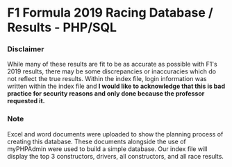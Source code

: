 # F1 Formula 2019 Racing Database / Results - PHP/SQL 

### Disclaimer
While many of these results are fit to be as accurate as possible with F1's 2019 results, there may be some discrepancies or inaccuracies which do not reflect the true results. Within the index file, login information was written within the index file and <b>I would like to acknowledge that this is bad practice for security reasons and only done because the professor requested it.</b>

### Note
Excel and word documents were uploaded to show the planning process of creating this database. These documents alongside the use of myPHPAdmin were used to build a simple database. Our index file will display the top 3 constructors, drivers, all constructors, and all race results. 
